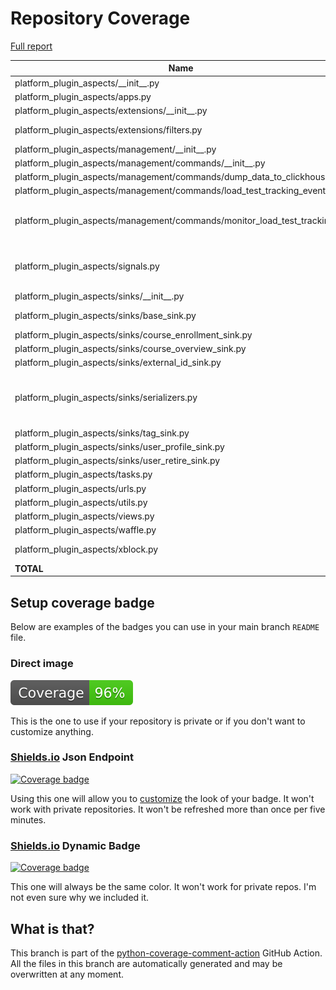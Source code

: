 # Repository Coverage

[Full report](https://htmlpreview.github.io/?https://github.com/eduNEXT/platform-plugin-aspects/blob/python-coverage-comment-action-data/htmlcov/index.html)

| Name                                                                           |    Stmts |     Miss |   Branch |   BrPart |   Cover |   Missing |
|------------------------------------------------------------------------------- | -------: | -------: | -------: | -------: | ------: | --------: |
| platform\_plugin\_aspects/\_\_init\_\_.py                                      |        4 |        0 |        0 |        0 |    100% |           |
| platform\_plugin\_aspects/apps.py                                              |        9 |        0 |        0 |        0 |    100% |           |
| platform\_plugin\_aspects/extensions/\_\_init\_\_.py                           |        0 |        0 |        0 |        0 |    100% |           |
| platform\_plugin\_aspects/extensions/filters.py                                |       35 |        2 |        2 |        1 |     92% |43-44, 47->52 |
| platform\_plugin\_aspects/management/\_\_init\_\_.py                           |        0 |        0 |        0 |        0 |    100% |           |
| platform\_plugin\_aspects/management/commands/\_\_init\_\_.py                  |        0 |        0 |        0 |        0 |    100% |           |
| platform\_plugin\_aspects/management/commands/dump\_data\_to\_clickhouse.py    |       64 |        0 |       16 |        0 |    100% |           |
| platform\_plugin\_aspects/management/commands/load\_test\_tracking\_events.py  |      111 |        0 |        6 |        0 |    100% |           |
| platform\_plugin\_aspects/management/commands/monitor\_load\_test\_tracking.py |      157 |        5 |       16 |        2 |     95% |158->162, 176-184 |
| platform\_plugin\_aspects/signals.py                                           |       33 |        8 |        0 |        0 |     76% |77-93, 191, 229, 267 |
| platform\_plugin\_aspects/sinks/\_\_init\_\_.py                                |        7 |        0 |        0 |        0 |    100% |           |
| platform\_plugin\_aspects/sinks/base\_sink.py                                  |      156 |        2 |       36 |        1 |     98% |   365-368 |
| platform\_plugin\_aspects/sinks/course\_enrollment\_sink.py                    |       11 |        0 |        0 |        0 |    100% |           |
| platform\_plugin\_aspects/sinks/course\_overview\_sink.py                      |       96 |        0 |       20 |        0 |    100% |           |
| platform\_plugin\_aspects/sinks/external\_id\_sink.py                          |       11 |        0 |        0 |        0 |    100% |           |
| platform\_plugin\_aspects/sinks/serializers.py                                 |       82 |        7 |        6 |        2 |     88% |30, 32-35, 210, 234, 259 |
| platform\_plugin\_aspects/sinks/tag\_sink.py                                   |       23 |        0 |        0 |        0 |    100% |           |
| platform\_plugin\_aspects/sinks/user\_profile\_sink.py                         |       11 |        0 |        0 |        0 |    100% |           |
| platform\_plugin\_aspects/sinks/user\_retire\_sink.py                          |       22 |        0 |        4 |        0 |    100% |           |
| platform\_plugin\_aspects/tasks.py                                             |       21 |        0 |        2 |        0 |    100% |           |
| platform\_plugin\_aspects/urls.py                                              |        5 |        0 |        0 |        0 |    100% |           |
| platform\_plugin\_aspects/utils.py                                             |      105 |        0 |       28 |        0 |    100% |           |
| platform\_plugin\_aspects/views.py                                             |       51 |        0 |        2 |        0 |    100% |           |
| platform\_plugin\_aspects/waffle.py                                            |        1 |        0 |        0 |        0 |    100% |           |
| platform\_plugin\_aspects/xblock.py                                            |       74 |        2 |       12 |        2 |     95% |  148, 198 |
|                                                                      **TOTAL** | **1089** |   **26** |  **150** |    **8** | **97%** |           |


## Setup coverage badge

Below are examples of the badges you can use in your main branch `README` file.

### Direct image

[![Coverage badge](https://raw.githubusercontent.com/eduNEXT/platform-plugin-aspects/python-coverage-comment-action-data/badge.svg)](https://htmlpreview.github.io/?https://github.com/eduNEXT/platform-plugin-aspects/blob/python-coverage-comment-action-data/htmlcov/index.html)

This is the one to use if your repository is private or if you don't want to customize anything.

### [Shields.io](https://shields.io) Json Endpoint

[![Coverage badge](https://img.shields.io/endpoint?url=https://raw.githubusercontent.com/eduNEXT/platform-plugin-aspects/python-coverage-comment-action-data/endpoint.json)](https://htmlpreview.github.io/?https://github.com/eduNEXT/platform-plugin-aspects/blob/python-coverage-comment-action-data/htmlcov/index.html)

Using this one will allow you to [customize](https://shields.io/endpoint) the look of your badge.
It won't work with private repositories. It won't be refreshed more than once per five minutes.

### [Shields.io](https://shields.io) Dynamic Badge

[![Coverage badge](https://img.shields.io/badge/dynamic/json?color=brightgreen&label=coverage&query=%24.message&url=https%3A%2F%2Fraw.githubusercontent.com%2FeduNEXT%2Fplatform-plugin-aspects%2Fpython-coverage-comment-action-data%2Fendpoint.json)](https://htmlpreview.github.io/?https://github.com/eduNEXT/platform-plugin-aspects/blob/python-coverage-comment-action-data/htmlcov/index.html)

This one will always be the same color. It won't work for private repos. I'm not even sure why we included it.

## What is that?

This branch is part of the
[python-coverage-comment-action](https://github.com/marketplace/actions/python-coverage-comment)
GitHub Action. All the files in this branch are automatically generated and may be
overwritten at any moment.